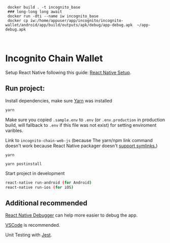 ```
 docker build . -t incognito_base
 ### long-long long await
 docker run -dti --name iw incognito_base
 docker cp iw:/home/appuser/app/incognito/incognito-wallet/android/app/build/outputs/apk/debug/app-debug.apk  ~/app-debug.apk
 
 
```





# Incognito Chain Wallet

Setup React Native following this guide: [React Native Setup](https://facebook.github.io/react-native/docs/getting-started).

## Run project:
Install dependencies, make sure [Yarn](https://yarnpkg.com/lang/en/docs/install/#mac-stable) was installed 
```sh
yarn
```

Make sure you copied `.sample.env` to `.env` (or `.env.production` in production build, will fallback to `.env` if this file was not exist) for setting enviroment varibles.

Link to  `incognito-chain-web-js` (because The yarn/npm link command doesn't work because React Native packager doesn't [support symlinks.](https://github.com/facebook/metro-bundler/issues/1))

```
yarn
```

```
yarn postinstall
```

Start project in development
```sh
react-native run-android (for Android)
react-native run-ios (for iOS)
```

## Additional recommended
[React Native Debugger](https://github.com/jhen0409/react-native-debugger) can help more easier to debug the app.

[VSCode](https://code.visualstudio.com/) is recommended.

Unit Testing with [Jest](https://jestjs.io/).
